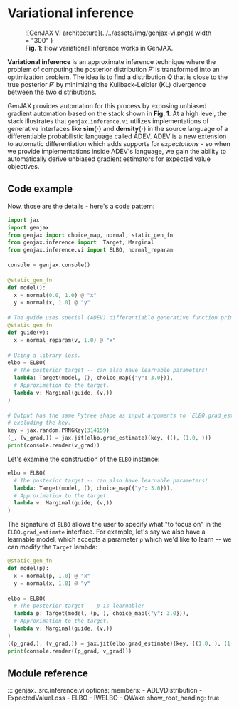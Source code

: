 # Variational inference


<figure markdown="span">
  ![GenJAX VI architecture](../../assets/img/genjax-vi.png){ width = "300" }
  <figcaption><b>Fig. 1</b>: How variational inference works in GenJAX.</figcaption>
</figure>

**Variational inference** is an approximate inference technique where the problem of computing the posterior distribution $P'$ is transformed into an optimization problem. The idea is to find a distribution $Q$ that is close to the true posterior $P'$ by minimizing the Kullback-Leibler (KL) divergence between the two distributions.

GenJAX provides automation for this process by exposing unbiased gradient automation based on the stack shown in **Fig. 1**. At a high level, the stack illustrates that `genjax.inference.vi` utilizes implementations of generative interfaces like $\textbf{sim}\{ \cdot \}$ and $\textbf{density}\{ \cdot \}$ in the source language of a differentiable probabilistic language called ADEV. ADEV is a new extension to automatic differentiation which adds supports for _expectations_ - so when we provide implementations inside ADEV's language, we gain the ability to automatically derive unbiased gradient estimators for expected value objectives.

## Code example

Now, those are the details - here's a code pattern:

```python exec="yes" source="tabbed-left" session="ex-vi"
import jax
import genjax
from genjax import choice_map, normal, static_gen_fn
from genjax.inference import  Target, Marginal
from genjax.inference.vi import ELBO, normal_reparam

console = genjax.console()

@static_gen_fn
def model():
  x = normal(0.0, 1.0) @ "x"
  y = normal(x, 1.0) @ "y"

# The guide uses special (ADEV) differentiable generative function primitives.
@static_gen_fn
def guide(v):
  x = normal_reparam(v, 1.0) @ "x"

# Using a library loss.
elbo = ELBO(
  # The posterior target -- can also have learnable parameters!
  lambda: Target(model, (), choice_map({"y": 3.0})),
  # Approximation to the target.
  lambda v: Marginal(guide, (v,))
)

# Output has the same Pytree shape as input arguments to `ELBO.grad_estimate`,
# excluding the key.
key = jax.random.PRNGKey(314159)
(_, (v_grad,)) = jax.jit(elbo.grad_estimate)(key, ((), (1.0, )))
print(console.render(v_grad))
```

Let's examine the construction of the `ELBO` instance:

```python exec="yes" source="tabbed-left" session="ex-vi"
elbo = ELBO(
  # The posterior target -- can also have learnable parameters!
  lambda: Target(model, (), choice_map({"y": 3.0})),
  # Approximation to the target.
  lambda v: Marginal(guide, (v,))
)
```
The signature of `ELBO` allows the user to specify what "to focus on" in the `ELBO.grad_estimate` interface. For example, let's say we also have a learnable model, which accepts a parameter `p` which we'd like to learn -- we can modify the `Target` lambda:

```python exec="yes" source="tabbed-left" session="ex-vi"
@static_gen_fn
def model(p):
  x = normal(p, 1.0) @ "x"
  y = normal(x, 1.0) @ "y"

elbo = ELBO(
  # The posterior target -- p is learnable!
  lambda p: Target(model, (p, ), choice_map({"y": 3.0})),
  # Approximation to the target.
  lambda v: Marginal(guide, (v,))
)
((p_grad,), (v_grad,)) = jax.jit(elbo.grad_estimate)(key, ((1.0, ), (1.0, )))
print(console.render((p_grad, v_grad)))
```

## Module reference

::: genjax._src.inference.vi
    options:
      members:
        - ADEVDistribution
        - ExpectedValueLoss
        - ELBO
        - IWELBO
        - QWake
      show_root_heading: true
